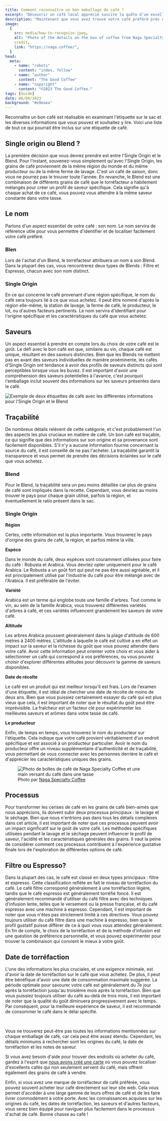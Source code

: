 ```yaml
---
title: Comment reconnaître un bon emballage de café ?
excerpt: "Découvrir un café local apprécié suscite la quête d'un excellent café à la maison. Rendez-vous dans un café ou chez un torréfacteur pour acheter des grains, ou des petits magasins peuvent également en proposer. La clé réside dans l'évaluation de la qualité du café."
description: "Maintenant que vous avez trouvé votre café préféré près de chez vous, vous vous demandez peut-être comment trouver un bon café à déguster à la maison. Il est généralement préférable de vous rendre directement dans votre café habituel ou chez un torréfacteur pour acheter des grains, mais parfois, des petits magasins proposent également des grains de café. La partie difficile consiste à déterminer si ce café est de bonne qualité."
image:
  {
    src: media/how-to-recognize.jpeg,
    alt: "Photo of the details on the box of coffee from Naga Specialty Coffee",
    credit,
    link: "https://naga.coffee/",
  }
head:
  meta:
    - name: "robots"
      content: "index, follow"
    - name: "author"
      content: "The Good Coffee"
    - name: "copyright"
      content: "©2023 The Good Coffee."
tags: [Guide]
date: 06/04/2023
background: "#e9eaea"
---
```


Reconnaître un bon café est réalisable en examinant l'étiquette sur le sac et les diverses informations que vous pouvez et souhaitez y lire. Voici une liste de tout ce qui pourrait être inclus sur une étiquette de café.

## Single origin ou Blend ?

La première décision que vous devrez prendre est entre l'Single Origin et le Blend. Pour l'instant, souvenez-vous simplement qu'avec l'Single Origin, les grains de café proviennent de la même région du monde et du même producteur ou de la même ferme de lavage. C'est un café de saison, donc vous ne pourrez pas le trouver toute l'année. En revanche, le Blend est une combinaison de différents grains de café que le torréfacteur a habilement mélangés pour créer un profil de saveur spécifique. Cela signifie qu'à chaque achat de ce café, vous pouvez vous attendre à la même saveur constante dans votre tasse.

## Le nom

Parlons d'un aspect essentiel de votre café : son nom. Le nom servira de référence utile pour vous permettre d'identifier et de localiser facilement votre café préféré.

### Blen

Lors de l'achat d'un Blend, le torréfacteur attribuera un nom à son Blend. Dans la plupart des cas, vous rencontrerez deux types de Blends : Filtre et Espresso, chacun avec son nom distinct.

### Single Origin

En ce qui concerne le café provenant d'une région spécifique, le nom du café sera toujours lié à ce que vous achetez. Il peut être nommé d'après la région elle-même, la station de lavage, la ferme de café, le producteur, le lot, ou d'autres facteurs pertinents. Le nom servira d'identifiant pour l'origine spécifique et les caractéristiques du café que vous achetez.

## Saveurs

Un aspect essentiel à prendre en compte lors du choix de votre café est le goût. Le défi avec le bon café est que, similaire au vin, chaque café est unique, résultant en des saveurs distinctes. Bien que les Blends ne mettent pas en avant des saveurs individuelles de manière proéminente, les cafés d'Single Origin ont tendance à avoir des profils de saveurs distincts qui sont perceptibles lorsque vous les buvez. Il est important d'avoir une compréhension des saveurs potentielles à l'avance, c'est pourquoi l'emballage inclut souvent des informations sur les saveurs présentes dans le café.

![Exemple de deux étiquettes de café avec les différentes informations pour l'Single Origin et le Blend](media/coffee-label.jpeg)

## Traçabilité

De nombreux détails relèvent de cette catégorie, et c'est probablement l'un des aspects les plus cruciaux en matière de café. Un bon café est traçable, ce qui signifie que des informations sur son origine et sa provenance sont facilement disponibles. S'il n'y a aucune information fournie concernant la source du café, il est conseillé de ne pas l'acheter. La traçabilité garantit la transparence et vous permet de prendre des décisions éclairées sur le café que vous achetez.

### Blend

Pour le Blend, la traçabilité sera un peu moins détaillée car plus de grains de café sont impliqués dans la recette. Cependant, vous devriez au moins trouver le pays pour chaque grain utilisé, parfois la région, et éventuellement le ratio présent dans le sac.

### Single Origin

**Région**

Certes, cette information est la plus importante. Vous trouverez le pays d'origine des grains de café, la région, et parfois même la ville.

**Espèce**

Dans le monde du café, deux espèces sont couramment utilisées pour faire du café : Robusta et Arabica. Vous devriez opter uniquement pour le café Arabica. Le Robusta a un goût fort qui peut ne pas être aussi agréable, et il est principalement utilisé par l'industrie du café pour être mélangé avec de l'Arabica. Il est préférable de l'éviter.

**Variété**

Arabica est un terme qui englobe toute une famille d'arbres. Tout comme le vin, au sein de la famille Arabica, vous trouverez différentes variétés d'arbres à café, et ces variétés influencent grandement les saveurs de votre café.

**Altitude**

Les arbres Arabica poussent généralement dans la plage d'altitude de 600 mètres à 2400 mètres. L'altitude à laquelle le café est cultivé a en effet un impact sur la saveur et la richesse du goût que vous pouvez attendre dans votre café. Avoir cette information peut orienter votre choix et vous aider à sélectionner un café qui correspond à vos préférences, ou vous pouvez choisir d'explorer différentes altitudes pour découvrir la gamme de saveurs disponibles.

**Date de récolte**

Le café est un produit qui est meilleur lorsqu'il est frais. Lors de l'examen d'une étiquette, il est idéal de chercher une date de récolte de moins de deux ans. Bien que vous puissiez certainement essayer du café qui est plus vieux que cela, il est important de noter que le résultat du goût peut être imprévisible. La fraîcheur est un facteur clé pour expérimenter les meilleures saveurs et arômes dans votre tasse de café.

**Le producteur**

Enfin, de temps en temps, vous trouverez le nom du producteur sur l'étiquette. Cela indique que votre café provient véritablement d'un endroit spécifique et est associé à un producteur particulier. Avoir le nom du producteur offre un niveau supplémentaire d'authenticité et de traçabilité, vous permettant de vous connecter avec les personnes derrière le café et d'apprécier les caractéristiques uniques des grains.

<figure>
  <img src="media/naga-coffee-collection.jpg" alt="Photo de boîtes de café de Naga Specialty Coffee et une main versant du café dans une tasse" />
  <figcaption>
    Photo par
    <a href="https://naga.coffee/" 
      target="_blank">Naga Specialty Coffee</a>
  </figcaption>
</figure>

## Processus

Pour transformer les cerises de café en les grains de café bien-aimés que nous apprécions, ils doivent subir deux processus principaux : le lavage et le séchage. Bien que nous n'entrions pas dans tous les détails complexes dans cet article, il est important de noter que ces processus peuvent avoir un impact significatif sur le goût de votre café. Les méthodes spécifiques utilisées pendant le lavage et le séchage peuvent influencer le profil de saveur, l'acidité et les caractéristiques générales des grains. Il vaut la peine de considérer comment ces processus contribuent à l'expérience gustative finale lors de l'exploration de différentes options de café.

## Filtre ou Espresso?

Dans la plupart des cas, le café est classé en deux types principaux : filtre et espresso. Cette classification reflète en fait le niveau de torréfaction du café. Le café filtre correspond généralement à une torréfaction légère, tandis que le café espresso est généralement torréfié foncé. Il est généralement recommandé d'utiliser du café filtre avec des techniques d'infusion lente, telles que le versement ou la presse française, et du café espresso avec une machine à espresso. Cependant, il est important de noter que vous n'êtes pas strictement limité à ces directives. Vous pouvez toujours utiliser du café filtre dans une machine à espresso, bien que le profil gustatif puisse différer de ce à quoi vous vous attendez généralement. En fin de compte, le choix de la torréfaction et de la méthode d'infusion est une question de préférence personnelle, et vous pouvez expérimenter pour trouver la combinaison qui convient le mieux à votre goût.

## Date de torréfaction

L'une des informations les plus cruciales, et une exigence minimale, est d'avoir la date de torréfaction sur le café que vous achetez. De plus, il peut être bénéfique d'avoir une date de consommation maximale suggérée. La période optimale pour savourer votre café est généralement du 7e jour après la torréfaction jusqu'au troisième mois après la torréfaction. Bien que vous puissiez toujours utiliser du café au-delà de trois mois, il est important de noter que la qualité du goût diminuera progressivement avec le temps. Par conséquent, pour la meilleure expérience de saveur, il est recommandé de consommer le café dans le délai spécifié.

<br />

Vous ne trouverez peut-être pas toutes les informations mentionnées sur chaque emballage de café, car cela peut être assez étendu. Cependant, les détails minimums à rechercher sont les origines du café, la date de torréfaction et les notes de saveur.

Si vous avez besoin d'aide pour trouver des endroits où acheter du café, gardez à l'esprit que [nous avons créé une carte](https://the-good-coffee-places.com/) où vous pouvez localiser d'excellents cafés qui non seulement servent du café, mais offrent également des grains de café à vendre.

Enfin, si vous avez une marque de torréfacteur de café préférée, vous pouvez souvent acheter leur café directement sur leur site web. Cela vous permet d'accéder à une large gamme de leurs offres de café et de les faire livrer commodément à votre porte. Avec les connaissances acquises sur les origines du café, les dates de torréfaction, les saveurs et d'autres facteurs, vous serez bien équipé pour naviguer plus facilement dans le processus d'achat de café. Bonne chasse au café !
